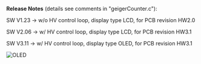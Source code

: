 **Release Notes** (details see comments in "geigerCounter.c"):


SW V1.23 -> w/o HV control loop, display type LCD, for PCB revision HW2.0

SW V2.06 -> w/ HV control loop, display type LCD, for PCB revision HW3.1

SW V3.11 -> w/ HV control loop, display type OLED, for PCB revision HW3.1

![OLED](https://user-images.githubusercontent.com/77980708/212469693-391a5923-3d9b-4e5d-85ea-d4b9252364b7.gif)

